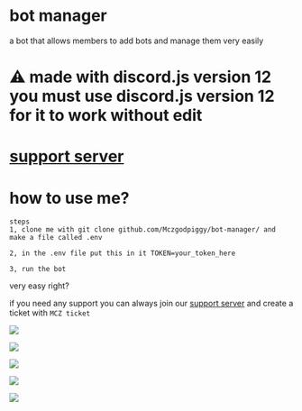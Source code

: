 # **bot manager**
a bot that allows members to add bots and manage them very easily
# **⚠️ made with discord.js version 12 you must use discord.js version 12 for it to work without edit**
# [support server](https://mczgodpiggyio.addbot.repl.co/dc)
# how to use me?
```
steps
1, clone me with git clone github.com/Mczgodpiggy/bot-manager/ and make a file called .env

2, in the .env file put this in it TOKEN=your_token_here

3, run the bot
```
very easy right?

if you need any support you can always join our [support server](https://mczgodpiggyio.addbot.repl.co/dc) and create a ticket with `MCZ ticket`


[<img src="https://user-images.githubusercontent.com/63181866/147092523-daf0567f-8b25-4684-9e1f-1f4c4784ddba.png">](http://dsc.gg/bot-manager)

[<img src="https://user-images.githubusercontent.com/63181866/147093393-99247c1a-0636-4077-8c0d-71d01bf84136.png">](https://top.gg/bot/804651902896963584/vote)

[<img src="https://user-images.githubusercontent.com/63181866/147093393-99247c1a-0636-4077-8c0d-71d01bf84136.png">](https://discordz.xyz/bot/804651902896963584/vote)

[<img src="https://user-images.githubusercontent.com/63181866/147093393-99247c1a-0636-4077-8c0d-71d01bf84136.png">](https://consteagle.com/bots/like/804651902896963584)

[<img src="https://discordz.xyz/api/bot/804651902896963584/widget">](https://discordz.xyz/bot/804651902896963584/)
